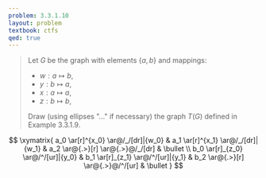 ```yaml
---
problem: 3.3.1.10
layout: problem
textbook: ctfs
qed: true
---
```


> Let $G$ be the graph with elements $\{a,b\}$ and mappings:
>  - $w: a \mapsto b$,
>  - $y: b \mapsto a$,
>  - $x: a \mapsto a$,
>  - $z: b \mapsto b$,
> 
> Draw (using ellipses "..." if necessary) the graph $T(G)$ defined in Example
> 3.3.1.9.

$$
    \xymatrix{
      a_0 \ar[r]^{x_0} \ar@/_/[dr]|{w_0} & a_1 \ar[r]^{x_1} \ar@/_/[dr]|{w_1} 
        & a_2 \ar@{.>}[r] \ar@{.>}@/_/[dr] & \bullet \\
      b_0 \ar[r]_{z_0} \ar@/^/[ur]|{y_0} & b_1 \ar[r]_{z_1} \ar@/^/[ur]|{y_1} 
        & b_2 \ar@{.>}[r] \ar@{.>}@/^/[ur] & \bullet
    }
$$
